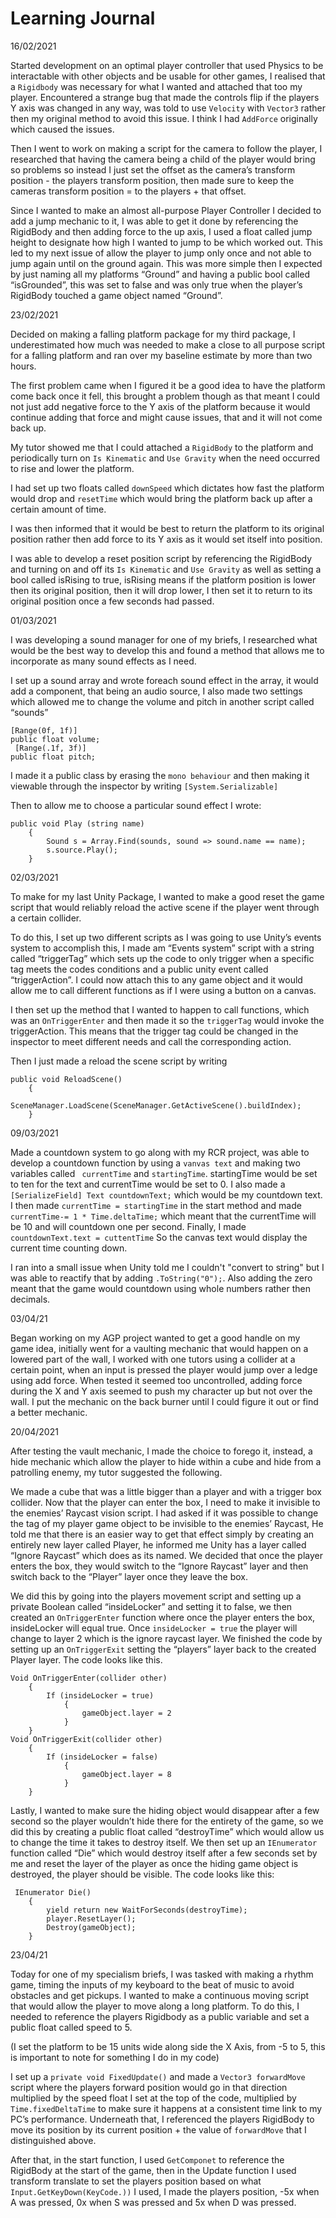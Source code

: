 # Learning Journal

16/02/2021

Started development on an optimal player controller that used Physics to be interactable with other objects and be usable for other games, I realised that a `Rigidbody` was necessary for what I wanted and attached that too my player. Encountered a strange bug that made the controls flip if the players Y axis was changed in any way, was told to use `Velocity` with `Vector3` rather then my original method to avoid this issue. I think I had `AddForce` originally which caused the issues. 

Then I went to work on making a script for the camera to follow the player, I researched that having the camera being a child of the player would bring so problems so instead I just set the offset as the camera’s transform position - the players transform position, then made sure to keep the cameras transform position = to the players + that offset.

Since I wanted to make an almost all-purpose Player Controller I decided to add a jump mechanic to it, I was able to get it done by referencing the RigidBody and then adding force to the up axis, I used a float called jump height to designate how high I wanted to jump to be which worked out.
This led to my next issue of allow the player to jump only once and not able to jump again until on the ground again. 
This was more simple then I expected by just naming all my platforms “Ground” and having a public bool called “isGrounded”, this was set to false and was only true when the player’s RigidBody touched a game object named “Ground”.

23/02/2021

Decided on making a falling platform package for my third package, I underestimated how much was needed to make a close to all purpose script for a falling platform and ran over my baseline estimate by more than two hours.

The first problem came when I figured it be a good idea to have the platform come back once it fell, this brought a problem though as that meant I could not just add negative force to the Y axis of the platform because it would continue adding that force and might cause issues, that and it will not come back up. 

My tutor showed me that I could attached a `RigidBody` to the platform and periodically turn on `Is Kinematic` and `Use Gravity` when the need occurred to rise and lower the platform.

I had set up two floats called `downSpeed` which dictates how fast the platform would drop and `resetTime` which would bring the platform back up after a certain amount of time. 

I was then informed that it would be best to return the platform to its original position rather then add force to its Y axis as it would set itself into position.

I was able to develop a reset position script by referencing the RigidBody and turning on and off its `Is Kinematic` and `Use Gravity` as well as setting a bool called isRising to true, isRising means if the platform position is lower then its original position, then it will drop lower, I then set it to return to its original position once a few seconds had passed. 


01/03/2021

I was developing a sound manager for one of my briefs, I researched what would be the best way to develop this and found a method that allows me to incorporate as many sound effects as I need. 

I set up a sound array and wrote foreach sound effect in the array, it would add a component, that being an audio source, I also made two settings which allowed me to change the volume and pitch in another script called “sounds”
```
[Range(0f, 1f)]
public float volume;
 [Range(.1f, 3f)]
public float pitch;
```

I made it a public class by erasing the `mono behaviour` and then making it viewable through the inspector by writing `[System.Serializable]`

Then to allow me to choose a particular sound effect I wrote:
```
public void Play (string name)
    {
        Sound s = Array.Find(sounds, sound => sound.name == name);
        s.source.Play();
    }
```

02/03/2021

To make for my last Unity Package, I wanted to make a good reset the game script that would reliably reload the active scene if the player went through a certain collider.

To do this, I set up two different scripts as I was going to use Unity’s events system to accomplish this, I made am “Events system” script with a string called “triggerTag” which sets up the code to only trigger when a specific tag meets the codes conditions and a public unity event called “triggerAction”. I could now attach this to any game object and it would allow me to call different functions as if I were using a button on a canvas.

I then set up the method that I wanted to happen to call functions, which was an `OnTriggerEnter` and then made it so the `triggerTag` would invoke the triggerAction. This means that the trigger tag could be changed in the inspector to meet different needs and call the corresponding action.

Then I just made a reload the scene script by writing
```
public void ReloadScene()
    {
        SceneManager.LoadScene(SceneManager.GetActiveScene().buildIndex);
    }
```

09/03/2021

Made a countdown system to go along with my RCR project, was able to develop a countdown function by using a `vanvas text` and making two variables called ` currentTime` and `startingTime`. startingTime would be set to ten for the text and currentTime would be set to 0. I also made a `[SerializeField] Text countdownText;` which would be my countdown text.
I then made `currentTime = startingTime` in the start method and made `currentTime-= 1 * Time.deltaTime;` which meant that the currentTime will be 10 and will countdown one per second. Finally, I made `countdownText.text = cuttentTime` So the canvas text would display the current time counting down.

I ran into a small issue when Unity told me I couldn't "convert to string" but I was able to reactify that by adding `.ToString("0");`. Also adding the zero meant that the game would countdown using whole numbers rather then decimals.


03/04/21

Began working on my AGP project wanted to get a good handle on my game idea, initially went for a vaulting mechanic that would happen on a lowered part of the wall, I worked with one tutors using a collider at a certain point, when an input is pressed the player would jump over a ledge using add force. When tested it seemed too uncontrolled, adding force during the X and Y axis seemed to push my character up but not over the wall. I put the mechanic on the back burner until I could figure it out or find a better mechanic.

20/04/2021

After testing the vault mechanic, I made the choice to forego it, instead, a hide mechanic which allow the player to hide within a cube and hide from a patrolling enemy, my tutor suggested the following.

We made a cube that was a little bigger than a player and with a trigger box collider. Now that the player can enter the box, I need to make it invisible to the enemies’ Raycast vision script. I had asked if it was possible to change the tag of my player game object to be invisible to the enemies’ Raycast, He told me that there is an easier way to get that effect simply by creating an entirely new layer called Player, he informed me Unity has a layer called “Ignore Raycast” which does as its named. We decided that once the player enters the box, they would switch to the “Ignore Raycast” layer and then switch back to the “Player” layer once they leave the box. 

We did this by going into the players movement script and setting up a private Boolean called “insideLocker” and setting it to false, we then created an `OnTriggerEnter` function where once the player enters the box, insideLocker will equal true. Once `insideLocker = true` the player will change to layer 2 which is the ignore raycast layer. We finished the code by setting up an `OnTriggerExit` setting the “players” layer back to the created Player layer. The code looks like this.

```
Void OnTriggerEnter(collider other)
	{
		If (insideLocker = true)
			{
				gameObject.layer = 2
			}
	}
Void OnTriggerExit(collider other)
	{
		If (insideLocker = false)
			{
				gameObject.layer = 8
			}
	}

```

Lastly, I wanted to make sure the hiding object would disappear after a few second so the player wouldn’t hide there for the entirety of the game, so we did this by creating a public float called “destroyTime” which would allow us to change the time it takes to destroy itself.
We then set up an `IEnumerator` function called “Die” which would destroy itself after a few seconds set by me and reset the layer of the player as once the hiding game object is destroyed, the player should be visible. The code looks like this:

```
 IEnumerator Die()
    {
        yield return new WaitForSeconds(destroyTime);
        player.ResetLayer();
        Destroy(gameObject);
    }
```

23/04/21

Today for one of my specialism briefs, I was tasked with making a rhythm game, timing the inputs of my keyboard to the beat of music to avoid obstacles and get pickups. I wanted to make a continuous moving script that would allow the player to move along a long platform. To do this, I needed to reference the players Rigidbody as a public variable and set a public float called speed to 5.

(I set the platform to be 15 units wide along side the X Axis, from -5 to 5, this is important to note for something I do in my code)

I set up a `private void FixedUpdate()` and made a `Vector3 forwardMove` script where the players forward position would go in that direction multiplied by the speed float I set at the top of the code, multiplied by `Time.fixedDeltaTime` to make sure it happens at a consistent time link to my PC’s performance.
Underneath that, I referenced the players RigidBody to move its position by its current position + the value of `forwardMove` that I distinguished above. 

After that, in the start function, I used `GetComponet` to reference the RigidBody at the start of the game, then in the Update function I used transform translate to set the players position based on what `Input.GetKeyDown(KeyCode.))` I used, I made the players position, -5x when A was pressed, 0x when S was pressed and 5x when D was pressed.
